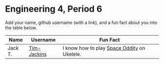 # Engineering 4, Period 6

Add your name, github username (with a link), and a fun fact about you into the table below.

Name | Username | Fun Fact
--- | --- | ---
Jack T. | [Tim-Jackins](https://github.com/TIm-Jackins) | I know how to play [Space Oddity](https://www.youtube.com/watch?v=iYYRH4apXDo) on Ukelele.
